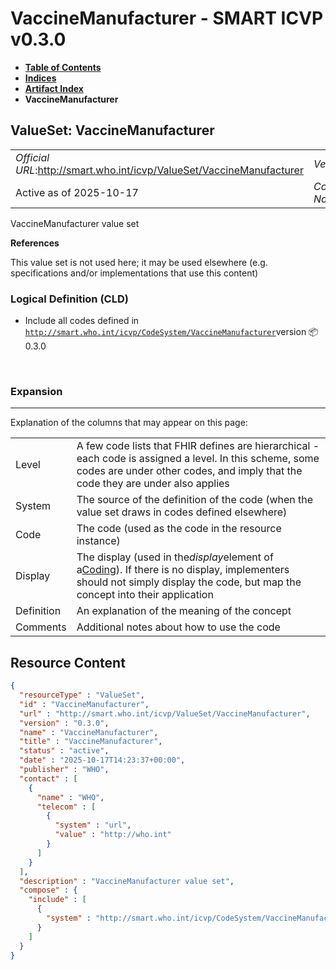 # VaccineManufacturer - SMART ICVP v0.3.0

* [**Table of Contents**](toc.md)
* [**Indices**](indices.md)
* [**Artifact Index**](artifacts.md)
* **VaccineManufacturer**

## ValueSet: VaccineManufacturer 

| | |
| :--- | :--- |
| *Official URL*:http://smart.who.int/icvp/ValueSet/VaccineManufacturer | *Version*:0.3.0 |
| Active as of 2025-10-17 | *Computable Name*:VaccineManufacturer |

 
VaccineManufacturer value set 

 **References** 

This value set is not used here; it may be used elsewhere (e.g. specifications and/or implementations that use this content)

### Logical Definition (CLD)

* Include all codes defined in [`http://smart.who.int/icvp/CodeSystem/VaccineManufacturer`](CodeSystem-VaccineManufacturer.md)version 📦0.3.0

 

### Expansion

-------

 Explanation of the columns that may appear on this page: 

| | |
| :--- | :--- |
| Level | A few code lists that FHIR defines are hierarchical - each code is assigned a level. In this scheme, some codes are under other codes, and imply that the code they are under also applies |
| System | The source of the definition of the code (when the value set draws in codes defined elsewhere) |
| Code | The code (used as the code in the resource instance) |
| Display | The display (used in the*display*element of a[Coding](http://hl7.org/fhir/R4/datatypes.html#Coding)). If there is no display, implementers should not simply display the code, but map the concept into their application |
| Definition | An explanation of the meaning of the concept |
| Comments | Additional notes about how to use the code |



## Resource Content

```json
{
  "resourceType" : "ValueSet",
  "id" : "VaccineManufacturer",
  "url" : "http://smart.who.int/icvp/ValueSet/VaccineManufacturer",
  "version" : "0.3.0",
  "name" : "VaccineManufacturer",
  "title" : "VaccineManufacturer",
  "status" : "active",
  "date" : "2025-10-17T14:23:37+00:00",
  "publisher" : "WHO",
  "contact" : [
    {
      "name" : "WHO",
      "telecom" : [
        {
          "system" : "url",
          "value" : "http://who.int"
        }
      ]
    }
  ],
  "description" : "VaccineManufacturer value set",
  "compose" : {
    "include" : [
      {
        "system" : "http://smart.who.int/icvp/CodeSystem/VaccineManufacturer"
      }
    ]
  }
}

```
